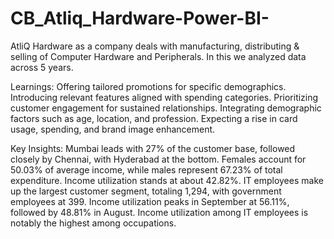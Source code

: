 # CB_Atliq_Hardware-Power-BI-
AtliQ Hardware as a company deals with manufacturing, distributing &amp; selling of Computer Hardware and Peripherals. In this we analyzed data across 5 years.

Learnings:
Offering tailored promotions for specific demographics.
Introducing relevant features aligned with spending categories.
Prioritizing customer engagement for sustained relationships.
Integrating demographic factors such as age, location, and profession.
Expecting a rise in card usage, spending, and brand image enhancement.

Key Insights:
Mumbai leads with 27% of the customer base, followed closely by Chennai, with Hyderabad at the bottom.
Females account for 50.03% of average income, while males represent 67.23% of total expenditure.
Income utilization stands at about 42.82%.
IT employees make up the largest customer segment, totaling 1,294, with government employees at 399.
Income utilization peaks in September at 56.11%, followed by 48.81% in August.
Income utilization among IT employees is notably the highest among occupations.

